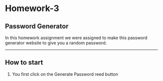# Homework-3

## Password Generator
In this homework assignment we were assigned to make this password generator website to give you a random password. 

---
## How to start 

1. You first click on the Generate Password reed button 
